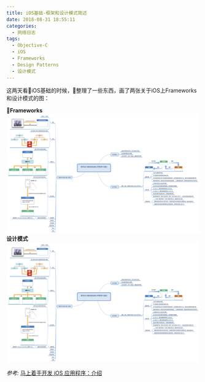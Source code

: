 ```yaml
---
title: iOS基础-框架和设计模式简述
date: 2018-08-31 18:55:11
categories:
  - 网络日志
tags:
  - Objective-C
  - iOS
  - Frameworks
  - Design Patterns
  - 设计模式
---
```


这两天看iOS基础的时候，整理了一些东西，画了两张关于iOS上Frameworks和设计模式的图：

**Frameworks**
![iOS Frameworks简述](https://raw.githubusercontent.com/x13945/image-bucket/master/img/%E9%87%87%E7%94%A8%E8%AE%BE%E8%AE%A1%E6%A8%A1%E5%BC%8F%E4%BD%BF%E6%82%A8%E7%9A%84%E5%BA%94%E7%94%A8%E7%A8%8B%E5%BA%8F%E5%90%88%E7%90%86%E5%8C%96%20.png)
**设计模式**
![iOS设计模式简述](https://raw.githubusercontent.com/x13945/image-bucket/master/img/%E9%87%87%E7%94%A8%E8%AE%BE%E8%AE%A1%E6%A8%A1%E5%BC%8F%E4%BD%BF%E6%82%A8%E7%9A%84%E5%BA%94%E7%94%A8%E7%A8%8B%E5%BA%8F%E5%90%88%E7%90%86%E5%8C%96%20.png)

*参考:*
[马上着手开发 iOS 应用程序：介绍](https://developer.apple.com/library/archive/referencelibrary/GettingStarted/RoadMapiOSCh-Legacy/chapters/Introduction.html)

